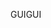 <span data-ttu-id="a3562-101">GUI</span><span class="sxs-lookup"><span data-stu-id="a3562-101">GUI</span></span>